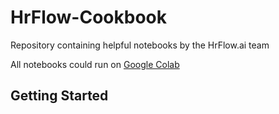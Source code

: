 # HrFlow-Cookbook
Repository containing helpful notebooks by the HrFlow.ai team

All notebooks could run on [Google Colab](https://colab.research.google.com/)

## Getting Started
